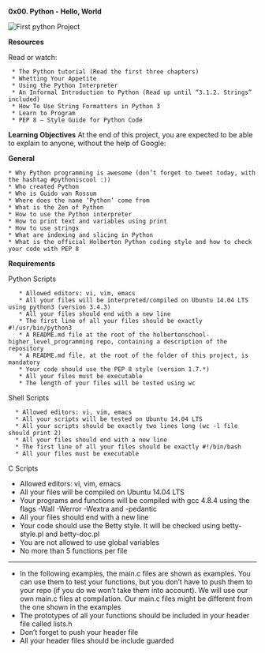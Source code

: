 **0x00. Python - Hello, World**

![First python Project](https://camo.githubusercontent.com/2f63be62520400ba6b1a831a0a8cc8ed6e12c7c9/68747470733a2f2f73332e616d617a6f6e6177732e636f6d2f696e7472616e65742d70726f6a656374732d66696c65732f686f6c626572746f6e7363686f6f6c2d6869676865722d6c6576656c5f70726f6772616d6d696e672b2f3233312f343861396664626436376338346133323861396466396563386439336239616332343538616333373732316437643533653531613237666232626463353236332e6a7067)

**Resources**

Read or watch:

     * The Python tutorial (Read the first three chapters)
     * Whetting Your Appetite
     * Using the Python Interpreter
     * An Informal Introduction to Python (Read up until “3.1.2. Strings” included)
     * How To Use String Formatters in Python 3
     * Learn to Program
     * PEP 8 – Style Guide for Python Code


**Learning Objectives**
At the end of this project, you are expected to be able to explain to anyone, without the help of Google:

**General**

	* Why Python programming is awesome (don’t forget to tweet today, with the hashtag #pythoniscool :))
	* Who created Python
	* Who is Guido van Rossum
	* Where does the name ‘Python’ come from
	* What is the Zen of Python
	* How to use the Python interpreter
	* How to print text and variables using print
	* How to use strings
	* What are indexing and slicing in Python
	* What is the official Holberton Python coding style and how to check your code with PEP 8
**Requirements**

Python Scripts

       * Allowed editors: vi, vim, emacs
       * All your files will be interpreted/compiled on Ubuntu 14.04 LTS using python3 (version 3.4.3)
       * All your files should end with a new line
       * The first line of all your files should be exactly #!/usr/bin/python3
       * A README.md file at the root of the holbertonschool-higher_level_programming repo, containing a description of the repository
       * A README.md file, at the root of the folder of this project, is mandatory
       * Your code should use the PEP 8 style (version 1.7.*)
       * All your files must be executable
       * The length of your files will be tested using wc

Shell Scripts

      * Allowed editors: vi, vim, emacs
      * All your scripts will be tested on Ubuntu 14.04 LTS
      * All your scripts should be exactly two lines long (wc -l file should print 2)
      * All your files should end with a new line
      * The first line of all your files should be exactly #!/bin/bash
      * All your files must be executable

C Scripts

  * Allowed editors: vi, vim, emacs
  * All your files will be compiled on Ubuntu 14.04 LTS
  * Your programs and functions will be compiled with gcc 4.8.4 using the flags -Wall -Werror -Wextra and -pedantic
  * All your files should end with a new line
  * Your code should use the Betty style. It will be checked using betty-style.pl and betty-doc.pl
  * You are not allowed to use global variables
  * No more than 5 functions per file
--------------------------------------------------------------------------------------------------------------------
  * In the following examples, the main.c files are shown as examples. You can use them to test your functions, but you don’t have to push them to your repo (if you do we won’t take them into account). We will use our own main.c files at compilation. Our main.c files might be different from the one shown in the examples
  * The prototypes of all your functions should be included in your header file called lists.h
  * Don’t forget to push your header file
  * All your header files should be include guarded
